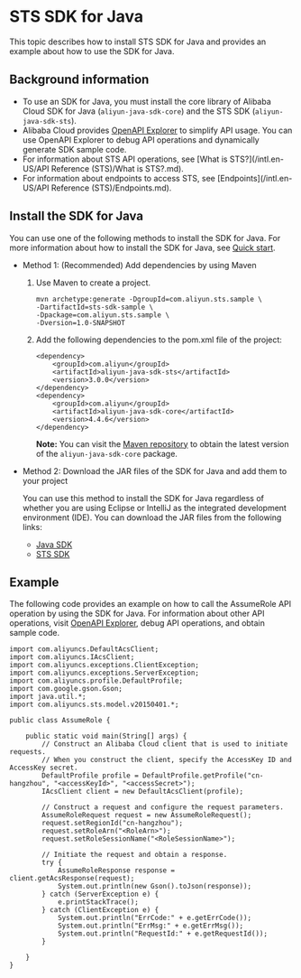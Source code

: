 # STS SDK for Java

This topic describes how to install STS SDK for Java and provides an example about how to use the SDK for Java.

## Background information

-   To use an SDK for Java, you must install the core library of Alibaba Cloud SDK for Java \(`aliyun-java-sdk-core`\) and the STS SDK \(`aliyun-java-sdk-sts`\).
-   Alibaba Cloud provides [OpenAPI Explorer](https://api.aliyun.com/) to simplify API usage. You can use OpenAPI Explorer to debug API operations and dynamically generate SDK sample code.
-   For information about STS API operations, see [What is STS?](/intl.en-US/API Reference (STS)/What is STS?.md).
-   For information about endpoints to access STS, see [Endpoints](/intl.en-US/API Reference (STS)/Endpoints.md).

## Install the SDK for Java

You can use one of the following methods to install the SDK for Java. For more information about how to install the SDK for Java, see [Quick start]().

-   Method 1: \(Recommended\) Add dependencies by using Maven
    1.  Use Maven to create a project.

        ```
        mvn archetype:generate -DgroupId=com.aliyun.sts.sample \
        -DartifactId=sts-sdk-sample \
        -Dpackage=com.aliyun.sts.sample \
        -Dversion=1.0-SNAPSHOT
        ```

    2.  Add the following dependencies to the pom.xml file of the project:

        ```
        <dependency>
            <groupId>com.aliyun</groupId>
            <artifactId>aliyun-java-sdk-sts</artifactId>
            <version>3.0.0</version>
        </dependency>
        <dependency>
            <groupId>com.aliyun</groupId>
            <artifactId>aliyun-java-sdk-core</artifactId>
            <version>4.4.6</version>
        </dependency>
        ```

        **Note:** You can visit the [Maven repository](https://mvnrepository.com/artifact/com.aliyun/aliyun-java-sdk-core) to obtain the latest version of the `aliyun-java-sdk-core` package.

-   Method 2: Download the JAR files of the SDK for Java and add them to your project

    You can use this method to install the SDK for Java regardless of whether you are using Eclipse or IntelliJ as the integrated development environment \(IDE\). You can download the JAR files from the following links:

    -   [Java SDK](https://mvnrepository.com/artifact/com.aliyun/aliyun-java-sdk-core)
    -   [STS SDK](https://mvnrepository.com/artifact/com.aliyun/aliyun-java-sdk-sts)

## Example

The following code provides an example on how to call the AssumeRole API operation by using the SDK for Java. For information about other API operations, visit [OpenAPI Explorer](https://api.aliyun.com/), debug API operations, and obtain sample code.

```
import com.aliyuncs.DefaultAcsClient;
import com.aliyuncs.IAcsClient;
import com.aliyuncs.exceptions.ClientException;
import com.aliyuncs.exceptions.ServerException;
import com.aliyuncs.profile.DefaultProfile;
import com.google.gson.Gson;
import java.util.*;
import com.aliyuncs.sts.model.v20150401.*;

public class AssumeRole {

    public static void main(String[] args) {
        // Construct an Alibaba Cloud client that is used to initiate requests.
        // When you construct the client, specify the AccessKey ID and AccessKey secret.
        DefaultProfile profile = DefaultProfile.getProfile("cn-hangzhou", "<accessKeyId>", "<accessSecret>");
        IAcsClient client = new DefaultAcsClient(profile);

        // Construct a request and configure the request parameters.
        AssumeRoleRequest request = new AssumeRoleRequest();
        request.setRegionId("cn-hangzhou");
        request.setRoleArn("<RoleArn>");
        request.setRoleSessionName("<RoleSessionName>");
        
        // Initiate the request and obtain a response.
        try {
            AssumeRoleResponse response = client.getAcsResponse(request);
            System.out.println(new Gson().toJson(response));
        } catch (ServerException e) {
            e.printStackTrace();
        } catch (ClientException e) {
            System.out.println("ErrCode:" + e.getErrCode());
            System.out.println("ErrMsg:" + e.getErrMsg());
            System.out.println("RequestId:" + e.getRequestId());
        }

    }
}            
```

